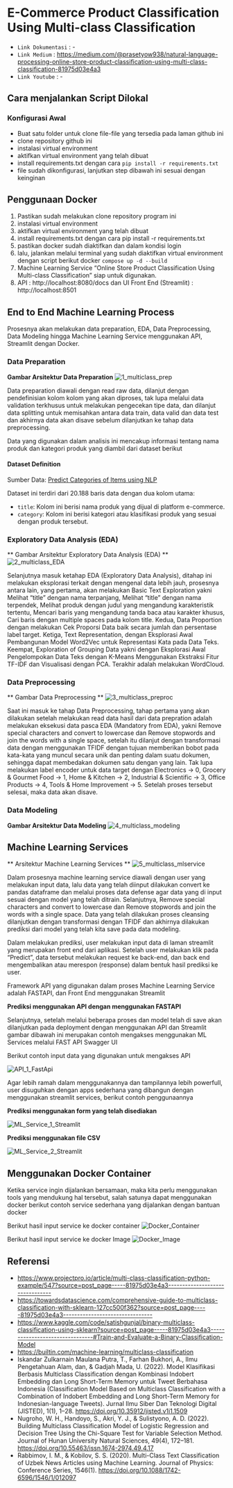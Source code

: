 # E-Commerce Product Classification Using Multi-class Classification

- `Link Dokumentasi` : -
- `Link Medium` : https://medium.com/@prasetyow938/natural-language-processing-online-store-product-classification-using-multi-class-classification-81975d03e4a3
- `Link Youtube` : -

## Cara menjalankan Script Dilokal

### Konfigurasi Awal
- Buat satu folder untuk clone file-file yang tersedia pada laman github ini
- clone repository github ini
- instalasi virtual environment
- aktifkan virtual environment yang telah dibuat
- install requirements.txt dengan cara `pip install -r requirements.txt`
- file sudah dikonfigurasi, lanjutkan step dibawah ini sesuai dengan keinginan

## Penggunaan Docker

1. Pastikan sudah melakukan clone repository program ini
2. instalasi virtual environment
3. aktifkan virtual environment yang telah dibuat
4. install requirements.txt dengan cara pip install -r requirements.txt
5. pastikan docker sudah diaktifkan dan dalam kondisi login
6. lalu, jalankan melalui terminal yang sudah diaktifkan virtual environment dengan script berikut docker `compose up -d --build`
7. Machine Learning Service “Online Store Product Classification Using Multi-class Classification” siap untuk digunakan.
8. API : http://localhost:8080/docs dan UI Front End (Streamlit) : http://localhost:8501

## End to End Machine Learning Process

Prosesnya akan melakukan data preparation, EDA, Data Preprocessing, Data Modeling hingga Machine Learning Service menggunakan API, Streamlit dengan Docker.

### Data Preparation

**Gambar Arsitektur Data Preparation**
![1_multiclass_prep](docs/docs/images/1_multiclass_prep.png)

Data preparation diawali dengan read raw data, dilanjut dengan pendefinisian kolom kolom yang akan diproses, tak lupa melalui data validation terkhusus untuk melakukan pengecekan tipe data, dan dilanjut data splitting untuk memisahkan antara data train, data valid dan data test dan akhirnya data akan disave sebelum dilanjutkan ke tahap data preprocessing.

Data yang digunakan dalam analisis ini mencakup informasi tentang nama produk dan kategori produk yang diambil dari dataset berikut

#### Dataset Definition
Sumber Data: [Predict Categories of Items using NLP](https://www.kaggle.com/datasets/shivam1298/predict-categories-of-items-using-nlp)

Dataset ini terdiri dari 20.188 baris data dengan dua kolom utama:

- `title`: Kolom ini berisi nama produk yang dijual di platform e-commerce.
- `category`: Kolom ini berisi kategori atau klasifikasi produk yang sesuai dengan produk tersebut.

### Exploratory Data Analysis (EDA)

** Gambar Arsitektur Exploratory Data Analysis (EDA) **
![2_multiclass_EDA](docs/docs/images/2_multiclass_EDA.png)

Selanjutnya masuk ketahap EDA (Exploratory Data Analysis), ditahap ini melakukan eksplorasi terkait dengan mengenal data lebih jauh, prosesnya antara lain, yang pertama, akan melakukan Basic Text Exploration yakni Melihat “title” dengan nama terpanjang, Melihat “title” dengan nama terpendek, Melihat produk dengan judul yang mengandung karakteristik tertentu, Mencari baris yang mengandung tanda baca atau karakter khusus, Cari baris dengan multiple spaces pada kolom title. Kedua, Data Proportion dengan melakukan Cek Proporsi Data baik secara jumlah dan persentase label target. Ketiga, Text Representation, dengan Eksplorasi Awal Pembangunan Model Word2Vec untuk Representasi Kata pada Data Teks. Keempat, Exploration of Grouping Data yakni dengan Eksplorasi Awal Pengelompokan Data Teks dengan K-Means Menggunakan Ekstraksi Fitur TF-IDF dan Visualisasi dengan PCA. Terakhir adalah melakukan WordCloud.

### Data Preprocessing

** Gambar Data Preprocessing **
![3_multiclass_preproc](docs/docs/images/3_multiclass_preproc.png)

Saat ini masuk ke tahap Data Preprocessing, tahap pertama yang akan dilakukan setelah melakukan read data hasil dari data prepration adalah melakukan eksekusi data pasca EDA (Mandatory from EDA), yakni Remove special characters and convert to lowercase dan Remove stopwords and join the words with a single space, setelah itu dilanjut dengan transformasi data dengan menggunakan TFIDF dengan tujuan memberikan bobot pada kata-kata yang muncul secara unik dan penting dalam suatu dokumen, sehingga dapat membedakan dokumen satu dengan yang lain. Tak lupa melakukan label encoder untuk data target dengan Electronics -> 0, Grocery & Gourmet Food -> 1, Home & Kitchen -> 2, Industrial & Scientific -> 3, Office Products -> 4, Tools & Home Improvement -> 5. Setelah proses tersebut selesai, maka data akan disave.

### Data Modeling

**Gambar Arsitektur Data Modeling**
![4_multiclass_modeling](docs/docs/images/4_multiclass_modeling.png)


## Machine Learning Services

** Arsitektur Machine Learning Services **
![5_multiclass_mlservice](docs/docs/images/5_multiclass_mlservice.png)


Dalam prosesnya machine learning service diawali dengan user yang melakukan input data, lalu data yang telah diinput dilakukan convert ke pandas dataframe dan melalui proses data defense agar data yang di input sesuai dengan model yang telah ditrain. Selanjutnya, Remove special characters and convert to lowercase dan Remove stopwords and join the words with a single space. Data yang telah dilakukan proses cleansing dilanjutkan dengan transformasi dengan TFIDF dan akhirnya dilakukan prediksi dari model yang telah kita save pada data modeling.

Dalam melakukan prediksi, user melakukan input data di laman streamlit yang merupakan front end dari aplikasi. Setelah user melakukan klik pada “Predict”, data tersebut melakukan request ke back-end, dan back end mengembalikan atau merespon (response) dalam bentuk hasil prediksi ke user.

Framework API yang digunakan dalam proses Machine Learning Service adalah FASTAPI, dan Front End menggunakan Streamlit

**Prediksi menggunakan API dengan menggunakan FASTAPI**

Selanjutnya, setelah melalui beberapa proses dan model telah di save akan dilanjutkan pada deployment dengan menggunakan API dan Streamlit gambar dibawah ini merupakan contoh mengakses menggunakan ML Services melalui FAST API Swagger UI

Berikut contoh input data yang digunakan untuk mengakses API

![API_1_FastApi](docs/docs/images/API_1_FastApi.png)

Agar lebih ramah dalam menggunakannya dan tampilannya lebih powerfull, user disuguhkan dengan apps sederhana yang dibangun dengan menggunakan streamlit services, berikut contoh penggunaannya

**Prediksi menggunakan form yang telah disediakan**

![ML_Service_1_Streamlit](docs/docs/images/ML_Service_1_Streamlit.png)

**Prediksi menggunakan file CSV**

![ML_Service_2_Streamlit](docs/docs/images/ML_Service_2_Streamlit.png)

## Menggunakan Docker Container

Ketika service ingin dijalankan bersamaan, maka kita perlu menggunakan tools yang mendukung hal tersebut, salah satunya dapat menggunakan docker berikut contoh service sederhana yang dijalankan dengan bantuan docker

Berikut hasil input service ke docker container
![Docker_Container](docs/docs/images/Docker_Container.png)

Berikut hasil input service ke docker Image
![Docker_Image](docs/docs/images/Docker_Image.png)


## Referensi

- https://www.projectpro.io/article/multi-class-classification-python-example/547?source=post_page-----81975d03e4a3--------------------------------
- https://towardsdatascience.com/comprehensive-guide-to-multiclass-classification-with-sklearn-127cc500f362?source=post_page-----81975d03e4a3--------------------------------
- https://www.kaggle.com/code/satishgunjal/binary-multiclass-classification-using-sklearn?source=post_page-----81975d03e4a3--------------------------------#Train-and-Evaluate-a-Binary-Classification-Model
- https://builtin.com/machine-learning/multiclass-classification
- Iskandar Zulkarnain Maulana Putra, T., Farhan Bukhori, A., Ilmu Pengetahuan Alam, dan, & Gadjah Mada, U. (2022). Model Klasifikasi Berbasis Multiclass Classification dengan Kombinasi Indobert Embedding dan Long Short-Term Memory untuk Tweet Berbahasa Indonesia (Classification Model Based on Multiclass Classification with a Combination of Indobert Embedding and Long Short-Term Memory for Indonesian-language Tweets). Jurnal Ilmu Siber Dan Teknologi Digital (JISTED), 1(1), 1–28. https://doi.org/10.35912/jisted.v1i1.1509
- Nugroho, W. H., Handoyo, S., Akri, Y. J., & Sulistyono, A. D. (2022). Building Multiclass Classification Model of Logistic Regression and Decision Tree Using the Chi-Square Test for Variable Selection Method. Journal of Hunan University Natural Sciences, 49(4), 172–181. https://doi.org/10.55463/issn.1674-2974.49.4.17
- Rabbimov, I. M., & Kobilov, S. S. (2020). Multi-Class Text Classification of Uzbek News Articles using Machine Learning. Journal of Physics: Conference Series, 1546(1). https://doi.org/10.1088/1742-6596/1546/1/012097
